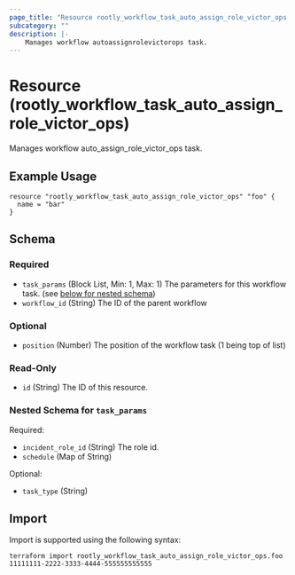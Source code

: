 ```yaml
---
page_title: "Resource rootly_workflow_task_auto_assign_role_victor_ops - terraform-provider-rootly"
subcategory: ""
description: |-
    Manages workflow autoassignrolevictorops task.
---
```


# Resource (rootly_workflow_task_auto_assign_role_victor_ops)

Manages workflow auto_assign_role_victor_ops task.

## Example Usage

```
resource "rootly_workflow_task_auto_assign_role_victor_ops" "foo" {
  name = "bar"
}
```

<!-- schema generated by tfplugindocs -->
## Schema

### Required

- `task_params` (Block List, Min: 1, Max: 1) The parameters for this workflow task. (see [below for nested schema](#nestedblock--task_params))
- `workflow_id` (String) The ID of the parent workflow

### Optional

- `position` (Number) The position of the workflow task (1 being top of list)

### Read-Only

- `id` (String) The ID of this resource.

<a id="nestedblock--task_params"></a>
### Nested Schema for `task_params`

Required:

- `incident_role_id` (String) The role id.
- `schedule` (Map of String)

Optional:

- `task_type` (String)

## Import

Import is supported using the following syntax:

```shell
terraform import rootly_workflow_task_auto_assign_role_victor_ops.foo 11111111-2222-3333-4444-555555555555
```